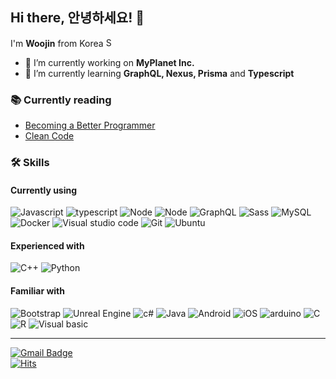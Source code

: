 
## Hi there, 안녕하세요! 👋 

I'm **Woojin** from Korea <img title="South Korea" alt="South Korea" src="https://image.flaticon.com/icons/svg/197/197582.svg" width="15"/>

- 🔭 I’m currently working on **MyPlanet Inc.**
- 🌱 I’m currently learning **GraphQL, Nexus, Prisma** and **Typescript**

### 📚 Currently reading
- [Becoming a Better Programmer](https://isbndb.com/book/9781491905531)
- [Clean Code](https://isbndb.com/book/9780136083252)


### 🛠 Skills
#### Currently using
<img alt="Javascript" src="https://img.shields.io/badge/-Javascript-F7DF1E?style=flat&logo=javascript&logoColor=black" /> <img alt="typescript" src="https://img.shields.io/badge/-Typescript-007ACC?style=flat&logo=typescript&logoColor=white" /> <img alt="Node" src="https://img.shields.io/badge/-Node.js-339933?style=flat&logo=node.js&logoColor=white" /> <img alt="Node" src="https://img.shields.io/badge/-React-61dafb?style=flat&logo=react&logoColor=black" /> <img alt="GraphQL" src="https://img.shields.io/badge/-GraphQL-e10098?style=flat&logo=graphql&logoColor=white" /> <img alt="Sass" src="https://img.shields.io/badge/-Sass-cc6699?style=flat&logo=sass&logoColor=white" /> <img alt="MySQL" src="https://img.shields.io/badge/-MySQL-4479A1?style=flat&logo=mysql&logoColor=white" /> <img alt="Docker" src="https://img.shields.io/badge/-Docker-2496ed?style=flat&logo=docker&logoColor=white" /> <img alt="Visual studio code" src="https://img.shields.io/badge/-VSCode-007acc?style=flat&logo=visualstudiocode&logoColor=white" /> <img alt="Git" src="https://img.shields.io/badge/-Git-f05032?style=flat&logo=git&logoColor=white" /> <img alt="Ubuntu" src="https://img.shields.io/badge/-Ubuntu-e95420?style=flat&logo=ubuntu&logoColor=white" />

#### Experienced with
<img alt="C++" src="https://img.shields.io/badge/-C++-00599c?style=flat&logo=cplusplus&logoColor=white" /> <img alt="Python" src="https://img.shields.io/badge/-Python-3776ab?style=flat&logo=python&logoColor=white" />
 
#### Familiar with
<img alt="Bootstrap" src="https://img.shields.io/badge/-Bootstrap-563d7c?style=flat&logo=bootstrap&logoColor=white" /> <img alt="Unreal Engine" src="https://img.shields.io/badge/-Unreal Engine 4-313131?style=flat&logo=unrealengine&logoColor=white" /> <img alt="c#" src="https://img.shields.io/badge/-C Sharp-239120?style=flat&logo=csharp&logoColor=white" /> <img alt="Java" src="https://img.shields.io/badge/-Java-007396?style=flat&logo=java&logoColor=white" /> <img alt="Android" src="https://img.shields.io/badge/-Android-3ddc84?style=flat&logo=android&logoColor=white" /> <img alt="iOS" src="https://img.shields.io/badge/-Objective C-000000?style=flat&logo=ios&logoColor=white" /> <img alt="arduino" src="https://img.shields.io/badge/-arduino-00979d?style=flat&logo=arduino&logoColor=white" /> <img alt="C" src="https://img.shields.io/badge/-C-a8b9cc?style=flat&logo=c&logoColor=black" /> <img alt="R" src="https://img.shields.io/badge/-R-276dc3?style=flat&logo=r&logoColor=white" />
 <img alt="Visual basic" src="https://img.shields.io/badge/-Visual basic-lightgrey" />

<hr>

[![Gmail Badge](https://img.shields.io/badge/Gmail-d14836?style=flat&logo=Gmail&logoColor=white&link=mailto:dev.woojin.lee@gmail.com)](mailto:dev.woojin.lee@gmail.com)
<br>
[![Hits](https://hits.seeyoufarm.com/api/count/incr/badge.svg?url=https%3A%2F%2Fgithub.com%2Fwjlee0908&count_bg=%2379C83D&title_bg=%23555555&icon=&icon_color=%23E7E7E7&title=hits&edge_flat=false)](https://hits.seeyoufarm.com)
